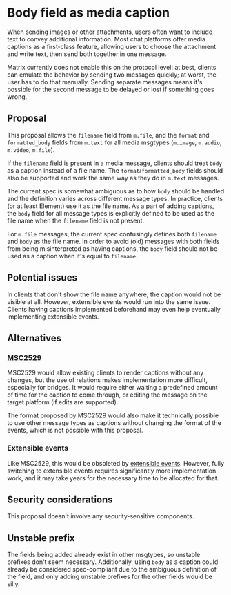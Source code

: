 # Body field as media caption

When sending images or other attachments, users often want to include text to
convey additional information. Most chat platforms offer media captions as a
first-class feature, allowing users to choose the attachment and write text,
then send both together in one message.

Matrix currently does not enable this on the protocol level: at best, clients
can emulate the behavior by sending two messages quickly; at worst, the user
has to do that manually. Sending separate messages means it's possible for
the second message to be delayed or lost if something goes wrong.

## Proposal

This proposal allows the `filename` field from `m.file`, and the `format` and
`formatted_body` fields from `m.text` for all media msgtypes (`m.image`,
`m.audio`, `m.video`, `m.file`).

If the `filename` field is present in a media message, clients should treat
`body` as a caption instead of a file name. The `format`/`formatted_body`
fields should also be supported and work the same way as they do in `m.text`
messages.

The current spec is somewhat ambiguous as to how `body` should be handled and
the definition varies across different message types. In practice, clients
(or at least Element) use it as the file name. As a part of adding captions,
the `body` field for all message types is explicitly defined to be used as the
file name when the `filename` field is not present.

For `m.file` messages, the current spec confusingly defines both `filename` and
`body` as the file name. In order to avoid (old) messages with both fields from
being misinterpreted as having captions, the `body` field should not be used as
a caption when it's equal to `filename`.

## Potential issues

In clients that don't show the file name anywhere, the caption would not be
visible at all. However, extensible events would run into the same issue.
Clients having captions implemented beforehand may even help eventually
implementing extensible events.

## Alternatives

### [MSC2529](https://github.com/matrix-org/matrix-spec-proposals/pull/2529)

MSC2529 would allow existing clients to render captions without any changes,
but the use of relations makes implementation more difficult, especially for
bridges. It would require either waiting a predefined amount of time for the
caption to come through, or editing the message on the target platform (if
edits are supported).

The format proposed by MSC2529 would also make it technically possible to use
other message types as captions without changing the format of the events,
which is not possible with this proposal.

### Extensible events

Like MSC2529, this would be obsoleted by [extensible events](https://github.com/matrix-org/matrix-spec-proposals/pull/3552).
However, fully switching to extensible events requires significantly more
implementation work, and it may take years for the necessary time to be
allocated for that.

## Security considerations

This proposal doesn't involve any security-sensitive components.

## Unstable prefix

The fields being added already exist in other msgtypes, so unstable prefixes
don't seem necessary. Additionally, using `body` as a caption could already be
considered spec-compliant due to the ambiguous definition of the field, and
only adding unstable prefixes for the other fields would be silly.
